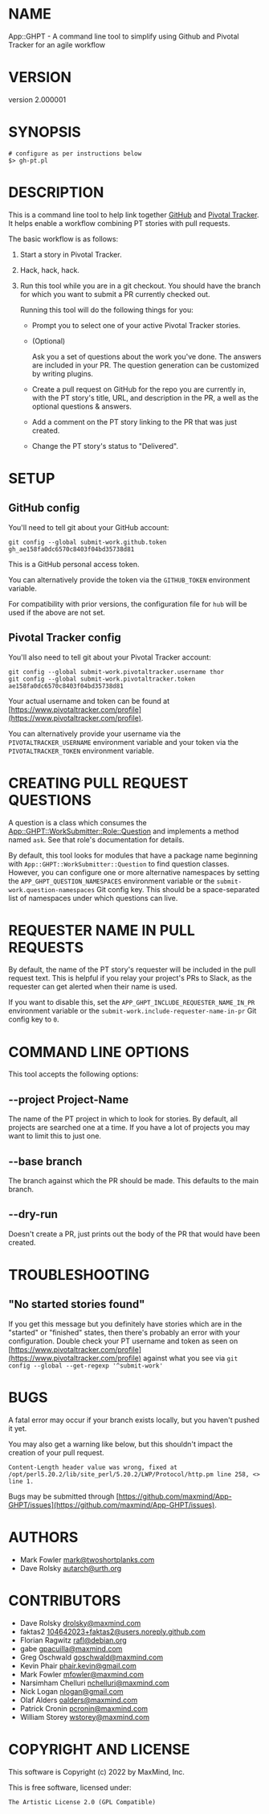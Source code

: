 # NAME

App::GHPT - A command line tool to simplify using Github and Pivotal Tracker for an agile workflow

# VERSION

version 2.000001

# SYNOPSIS

    # configure as per instructions below
    $> gh-pt.pl

# DESCRIPTION

This is a command line tool to help link together
[GitHub](https://github.com/) and [Pivotal
Tracker](https://www.pivotaltracker.com/). It helps enable a workflow combining
PT stories with pull requests.

The basic workflow is as follows:

1. Start a story in Pivotal Tracker.
2. Hack, hack, hack.
3. Run this tool while you are in a git checkout. You should have the branch for
which you want to submit a PR currently checked out.

    Running this tool will do the following things for you:

    - Prompt you to select one of your active Pivotal Tracker stories.
    - (Optional)

        Ask you a set of questions about the work you've done. The answers are
        included in your PR. The question generation can be customized by writing
        plugins.

    - Create a pull request on GitHub for the repo you are currently in, with the PT
    story's title, URL, and description in the PR, a well as the optional
    questions & answers.
    - Add a comment on the PT story linking to the PR that was just created.
    - Change the PT story's status to "Delivered".

# SETUP

## GitHub config

You'll need to tell git about your GitHub account:

    git config --global submit-work.github.token gh_ae158fa0dc6570c8403f04bd35738d81

This is a GitHub personal access token.

You can alternatively provide the token via the `GITHUB_TOKEN` environment variable.

For compatibility with prior versions, the configuration file for `hub` will be
used if the above are not set.

## Pivotal Tracker config

You'll also need to tell git about your Pivotal Tracker account:

    git config --global submit-work.pivotaltracker.username thor
    git config --global submit-work.pivotaltracker.token ae158fa0dc6570c8403f04bd35738d81

Your actual username and token can be found at
[https://www.pivotaltracker.com/profile](https://www.pivotaltracker.com/profile).

You can alternatively provide your username via the `PIVOTALTRACKER_USERNAME`
environment variable and your token via the `PIVOTALTRACKER_TOKEN` environment
variable.

# CREATING PULL REQUEST QUESTIONS

A question is a class which consumes the
[App::GHPT::WorkSubmitter::Role::Question](https://metacpan.org/pod/App%3A%3AGHPT%3A%3AWorkSubmitter%3A%3ARole%3A%3AQuestion) and implements a method named
`ask`. See that role's documentation for details.

By default, this tool looks for modules that have a package name beginning
with `App::GHPT::WorkSubmitter::Question` to find question classes. However,
you can configure one or more alternative namespaces by setting the
`APP_GHPT_QUESTION_NAMESPACES` environment variable or the
`submit-work.question-namespaces` Git config key. This should be a
space-separated list of namespaces under which questions can live.

# REQUESTER NAME IN PULL REQUESTS

By default, the name of the PT story's requester will be included in the pull
request text. This is helpful if you relay your project's PRs to Slack, as the
requester can get alerted when their name is used.

If you want to disable this, set the `APP_GHPT_INCLUDE_REQUESTER_NAME_IN_PR`
environment variable or the `submit-work.include-requester-name-in-pr` Git
config key to `0`.

# COMMAND LINE OPTIONS

This tool accepts the following options:

## --project Project-Name

The name of the PT project in which to look for stories. By default, all
projects are searched one at a time. If you have a lot of projects you may
want to limit this to just one.

## --base branch

The branch against which the PR should be made. This defaults to the main
branch.

## --dry-run

Doesn't create a PR, just prints out the body of the PR that would have been
created.

# TROUBLESHOOTING

## "No started stories found"

If you get this message but you definitely have stories which are in the
"started" or "finished" states, then there's probably an error with your
configuration. Double check your PT username and token as seen on
[https://www.pivotaltracker.com/profile](https://www.pivotaltracker.com/profile) against what you see via `git
config --global --get-regexp '^submit-work'`

# BUGS

A fatal error may occur if your branch exists locally, but you haven't pushed it yet.

You may also get a warning like below, but this shouldn't impact the creation of your pull request.

    Content-Length header value was wrong, fixed at /opt/perl5.20.2/lib/site_perl/5.20.2/LWP/Protocol/http.pm line 258, <> line 1.

Bugs may be submitted through [https://github.com/maxmind/App-GHPT/issues](https://github.com/maxmind/App-GHPT/issues).

# AUTHORS

- Mark Fowler <mark@twoshortplanks.com>
- Dave Rolsky <autarch@urth.org>

# CONTRIBUTORS

- Dave Rolsky <drolsky@maxmind.com>
- faktas2 <104642023+faktas2@users.noreply.github.com>
- Florian Ragwitz <rafl@debian.org>
- gabe <gpacuilla@maxmind.com>
- Greg Oschwald <goschwald@maxmind.com>
- Kevin Phair <phair.kevin@gmail.com>
- Mark Fowler <mfowler@maxmind.com>
- Narsimham Chelluri <nchelluri@maxmind.com>
- Nick Logan <nlogan@gmail.com>
- Olaf Alders <oalders@maxmind.com>
- Patrick Cronin <pcronin@maxmind.com>
- William Storey <wstorey@maxmind.com>

# COPYRIGHT AND LICENSE

This software is Copyright (c) 2022 by MaxMind, Inc.

This is free software, licensed under:

    The Artistic License 2.0 (GPL Compatible)
